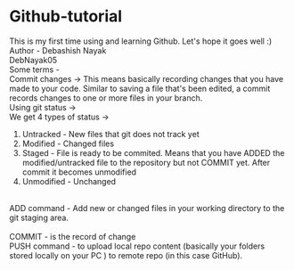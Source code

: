 # Github-tutorial
This is my first time using and learning Github. Let's hope it goes well :)<br>
Author - Debashish Nayak<br>
DebNayak05<br>
Some terms -<br>
Commit changes -> This means basically recording changes that you have made to your code. Similar to saving a file that's been edited, a commit records changes to one or more files in your branch.
<br>
Using git status -><br>
We get 4 types of status -><br>
1. Untracked - New files that git does not track yet <br>
2. Modified - Changed files <br>
3. Staged - File is ready to be commited. Means that you have ADDED the modified/untracked file to the repository but not COMMIT yet. After commit it becomes unmodified <br>
4. Unmodified - Unchanged <br>
<br>
ADD command - Add new or changed files in your working directory to the git staging area.<br>
<br>
COMMIT - is the record of change 
<br>
PUSH command - to upload local repo content (basically your folders stored locally on your PC ) to remote repo (in this case GitHub).